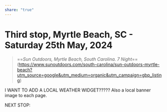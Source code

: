 ```yaml
---
share: "true"
---
```

<!--
published: 2024-06-02
image: https://library.wamphlett.net/photos/vamphlett/blog/header.jpg
title: Third stop, Saturday 25th May, 2024
description: Myrtle Beach
slug: May25
-->
# Third stop, Myrtle Beach, SC - Saturday 25th May, 2024


> ==*Sun Outdoors, Myrtle Beach, South Carolina. 
> 7 Night*== (https://www.sunoutdoors.com/south-carolina/sun-outdoors-myrtle-beach?utm_source=google&utm_medium=organic&utm_campaign=gbp_listing)

I WANT TO ADD A LOCAL WEATHER WIDGET????? Also a local banner image to each page.















NEXT STOP: 
